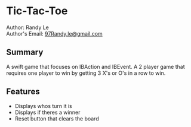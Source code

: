 # Tic-Tac-Toe

Author: Randy Le <br>
Author's Email: 97Randy.le@gmail.com <br>

## Summary
A swift game that focuses on IBAction and IBEvent. A 2 player game that requires one player to win by getting 3 X's or O's in a row to win.

## Features
* Displays whos turn it is
* Displays if theres a winner
* Reset button that clears the board
